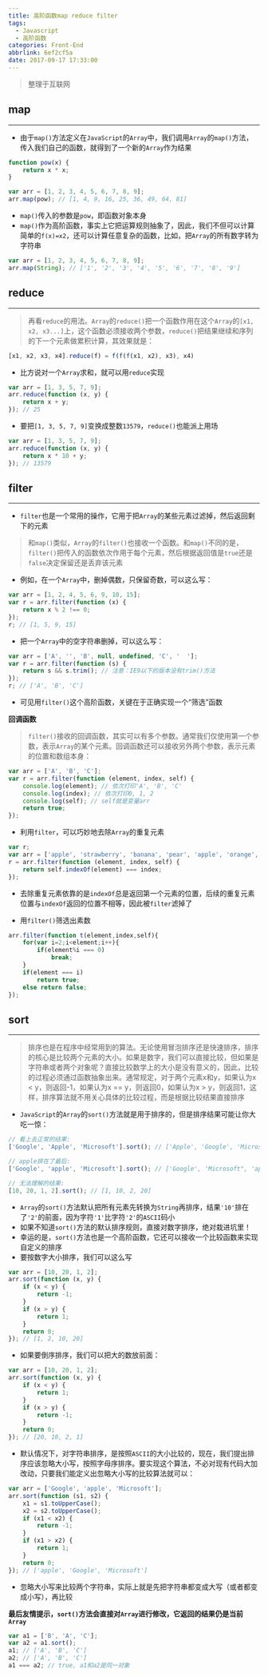 ```yaml
---
title: 高阶函数map reduce filter
tags:
  - Javascript
  - 高阶函数
categories: Front-End
abbrlink: 6ef2cf5a
date: 2017-09-17 17:33:00
---
```


> 整理于互联网

## map
---

- 由于`map()`方法定义在`JavaScript`的`Array`中，我们调用`Array`的`map()`方法，传入我们自己的函数，就得到了一个新的`Array`作为结果

```js
function pow(x) {
    return x * x;
}

var arr = [1, 2, 3, 4, 5, 6, 7, 8, 9];
arr.map(pow); // [1, 4, 9, 16, 25, 36, 49, 64, 81]
```
- `map()`传入的参数是`pow`，即函数对象本身
- `map()`作为高阶函数，事实上它把运算规则抽象了，因此，我们不但可以计算简单的`f(x)=x2`，还可以计算任意复杂的函数，比如，把`Array`的所有数字转为字符串

```js
var arr = [1, 2, 3, 4, 5, 6, 7, 8, 9];
arr.map(String); // ['1', '2', '3', '4', '5', '6', '7', '8', '9']
```

## reduce
---

> 再看`reduce`的用法。`Array`的`reduce()`把一个函数作用在这个`Array`的`[x1, x2, x3...]`上，这个函数必须接收两个参数，`reduce()`把结果继续和序列的下一个元素做累积计算，其效果就是：


```js
[x1, x2, x3, x4].reduce(f) = f(f(f(x1, x2), x3), x4)
```


- 比方说对一个`Array`求和，就可以用`reduce`实现

```js
var arr = [1, 3, 5, 7, 9];
arr.reduce(function (x, y) {
    return x + y;
}); // 25
```


- 要把`[1, 3, 5, 7, 9]`变换成整数`13579`，`reduce()`也能派上用场


```js
var arr = [1, 3, 5, 7, 9];
arr.reduce(function (x, y) {
    return x * 10 + y;
}); // 13579
```

## filter
---

- `filter`也是一个常用的操作，它用于把`Array`的某些元素过滤掉，然后返回剩下的元素

> 和`map()`类似，`Array`的`filter()`也接收一个函数。和`map()`不同的是，`filter()`把传入的函数依次作用于每个元素，然后根据返回值是`true`还是`false`决定保留还是丢弃该元素

- 例如，在一个`Array`中，删掉偶数，只保留奇数，可以这么写：

```js
var arr = [1, 2, 4, 5, 6, 9, 10, 15];
var r = arr.filter(function (x) {
    return x % 2 !== 0;
});
r; // [1, 5, 9, 15]
```

- 把一个`Array`中的空字符串删掉，可以这么写：

```js
var arr = ['A', '', 'B', null, undefined, 'C', '  '];
var r = arr.filter(function (s) {
    return s && s.trim(); // 注意：IE9以下的版本没有trim()方法
});
r; // ['A', 'B', 'C']
```

- 可见用`filter()`这个高阶函数，关键在于正确实现一个“筛选”函数


**回调函数**


> `filter()`接收的回调函数，其实可以有多个参数。通常我们仅使用第一个参数，表示`Array`的某个元素。回调函数还可以接收另外两个参数，表示元素的位置和数组本身：


```js
var arr = ['A', 'B', 'C'];
var r = arr.filter(function (element, index, self) {
    console.log(element); // 依次打印'A', 'B', 'C'
    console.log(index); // 依次打印0, 1, 2
    console.log(self); // self就是变量arr
    return true;
});
```

 - 利用`filter`，可以巧妙地去除`Array`的重复元素

```js
var r;
var arr = ['apple', 'strawberry', 'banana', 'pear', 'apple', 'orange', 'orange', 'strawberry'];
r = arr.filter(function (element, index, self) {
    return self.indexOf(element) === index;
});
```

- 去除重复元素依靠的是`indexOf`总是返回第一个元素的位置，后续的重复元素位置与`indexOf`返回的位置不相等，因此被`filter`滤掉了

- 用`filter()`筛选出素数

```js
arr.filter(function t(element,index,self){
    for(var i=2;i<element;i++){
        if(element%i === 0)
            break;
    }
    if(element === i)
        return true;
    else return false;
});
```

## sort
---

> 排序也是在程序中经常用到的算法。无论使用冒泡排序还是快速排序，排序的核心是比较两个元素的大小。如果是数字，我们可以直接比较，但如果是字符串或者两个对象呢？直接比较数学上的大小是没有意义的，因此，比较的过程必须通过函数抽象出来。通常规定，对于两个元素x和y，如果认为x < y，则返回-1，如果认为x == y，则返回0，如果认为x > y，则返回1，这样，排序算法就不用关心具体的比较过程，而是根据比较结果直接排序


- `JavaScript`的`Array`的`sort()`方法就是用于排序的，但是排序结果可能让你大吃一惊：

```js
// 看上去正常的结果:
['Google', 'Apple', 'Microsoft'].sort(); // ['Apple', 'Google', 'Microsoft'];

// apple排在了最后:
['Google', 'apple', 'Microsoft'].sort(); // ['Google', 'Microsoft", 'apple']

// 无法理解的结果:
[10, 20, 1, 2].sort(); // [1, 10, 2, 20]
```



- `Array`的`sort()`方法默认把所有元素先转换为`String`再排序，结果`'10'`排在了`'2'`的前面，因为字符`'1'`比字符`'2'`的`ASCII`码小
- 如果不知道`sort()`方法的默认排序规则，直接对数字排序，绝对栽进坑里！
- 幸运的是，`sort()`方法也是一个高阶函数，它还可以接收一个比较函数来实现自定义的排序
- 要按数字大小排序，我们可以这么写

```js
var arr = [10, 20, 1, 2];
arr.sort(function (x, y) {
    if (x < y) {
        return -1;
    }
    if (x > y) {
        return 1;
    }
    return 0;
}); // [1, 2, 10, 20]
```

- 如果要倒序排序，我们可以把大的数放前面：

```js
var arr = [10, 20, 1, 2];
arr.sort(function (x, y) {
    if (x < y) {
        return 1;
    }
    if (x > y) {
        return -1;
    }
    return 0;
}); // [20, 10, 2, 1]
```

- 默认情况下，对字符串排序，是按照`ASCII`的大小比较的，现在，我们提出排序应该忽略大小写，按照字母序排序。要实现这个算法，不必对现有代码大加改动，只要我们能定义出忽略大小写的比较算法就可以：

```js
var arr = ['Google', 'apple', 'Microsoft'];
arr.sort(function (s1, s2) {
    x1 = s1.toUpperCase();
    x2 = s2.toUpperCase();
    if (x1 < x2) {
        return -1;
    }
    if (x1 > x2) {
        return 1;
    }
    return 0;
}); // ['apple', 'Google', 'Microsoft']
```

- 忽略大小写来比较两个字符串，实际上就是先把字符串都变成大写（或者都变成小写），再比较

**最后友情提示，`sort()`方法会直接对`Array`进行修改，它返回的结果仍是当前`Array`**

```js
var a1 = ['B', 'A', 'C'];
var a2 = a1.sort();
a1; // ['A', 'B', 'C']
a2; // ['A', 'B', 'C']
a1 === a2; // true, a1和a2是同一对象
```
